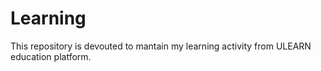 # Learning
This repository is devouted to mantain my learning activity from ULEARN education platform. 

